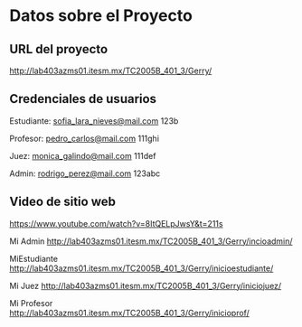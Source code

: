# Datos sobre el Proyecto

## URL del proyecto

http://lab403azms01.itesm.mx/TC2005B_401_3/Gerry/

## Credenciales de usuarios

Estudiante:
sofia_lara_nieves@mail.com
123b

Profesor:
pedro_carlos@mail.com
111ghi

Juez:
monica_galindo@mail.com
111def

Admin:
rodrigo_perez@mail.com
123abc

## Video de sitio web

https://www.youtube.com/watch?v=8ItQELpJwsY&t=211s

Mi Admin
http://lab403azms01.itesm.mx/TC2005B_401_3/Gerry/incioadmin/

MiEstudiante
http://lab403azms01.itesm.mx/TC2005B_401_3/Gerry/inicioestudiante/

Mi Juez
http://lab403azms01.itesm.mx/TC2005B_401_3/Gerry/iniciojuez/

Mi Profesor
http://lab403azms01.itesm.mx/TC2005B_401_3/Gerry/inicioprof/
